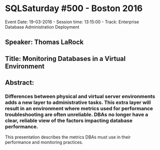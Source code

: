 # SQLSaturday #500 - Boston 2016
Event Date: 19-03-2016 - Session time: 13:15:00 - Track: Enterprise Database Administration  Deployment
## Speaker: Thomas LaRock
## Title: Monitoring Databases in a Virtual Environment
## Abstract:
### Differences between physical and virtual server environments adds a new layer to administrative tasks. This extra layer will result in an environment where metrics used for performance troubleshooting are often unreliable. DBAs no longer have a clear, reliable view of the factors impacting database performance.

This presentation describes the metrics DBAs must use in their performance and monitoring practices.
